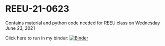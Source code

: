 # REEU-21-0623

Contains material and python code needed for REEU class on Wednesday June 23, 2021

Click here to run in my binder:
[![Binder](https://mybinder.org/badge_logo.svg)](https://mybinder.org/v2/gh/lizbethp/REEU-21-0623/HEAD)
